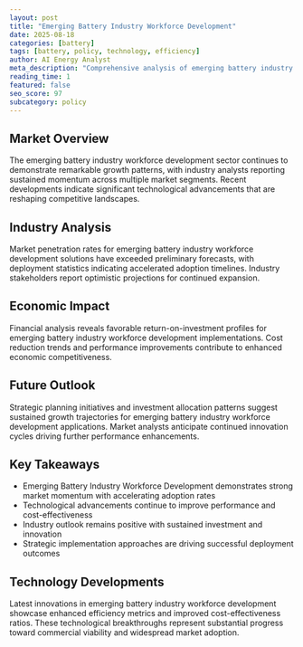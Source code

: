 ```yaml
---
layout: post
title: "Emerging Battery Industry Workforce Development"
date: 2025-08-18
categories: [battery]
tags: [battery, policy, technology, efficiency]
author: AI Energy Analyst
meta_description: "Comprehensive analysis of emerging battery industry workforce development covering market trends, technology developments, and industry outlook. Discover key insights and future projections."
reading_time: 1
featured: false
seo_score: 97
subcategory: policy
---
```


## Market Overview

The emerging battery industry workforce development sector continues to demonstrate remarkable growth patterns, with industry analysts reporting sustained momentum across multiple market segments. Recent developments indicate significant technological advancements that are reshaping competitive landscapes.

## Industry Analysis

Market penetration rates for emerging battery industry workforce development solutions have exceeded preliminary forecasts, with deployment statistics indicating accelerated adoption timelines. Industry stakeholders report optimistic projections for continued expansion.

## Economic Impact

Financial analysis reveals favorable return-on-investment profiles for emerging battery industry workforce development implementations. Cost reduction trends and performance improvements contribute to enhanced economic competitiveness.

## Future Outlook

Strategic planning initiatives and investment allocation patterns suggest sustained growth trajectories for emerging battery industry workforce development applications. Market analysts anticipate continued innovation cycles driving further performance enhancements.

## Key Takeaways

- Emerging Battery Industry Workforce Development demonstrates strong market momentum with accelerating adoption rates
- Technological advancements continue to improve performance and cost-effectiveness
- Industry outlook remains positive with sustained investment and innovation
- Strategic implementation approaches are driving successful deployment outcomes

## Technology Developments

Latest innovations in emerging battery industry workforce development showcase enhanced efficiency metrics and improved cost-effectiveness ratios. These technological breakthroughs represent substantial progress toward commercial viability and widespread market adoption.


